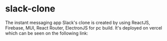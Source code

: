 # slack-clone
The instant messaging app Slack's clone is created by using ReactJS, Firebase, MUI, React Router, ElectronJS for pc build. It's deployed on vercel which can be seen on the following link:
